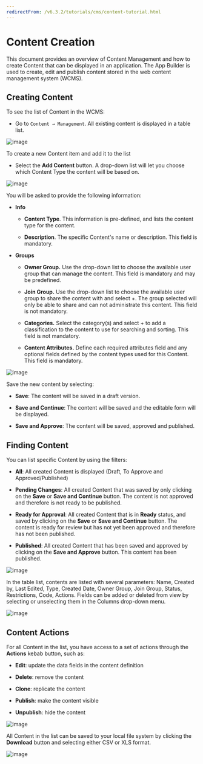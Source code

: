 ```yaml
---
redirectFrom: /v6.3.2/tutorials/cms/content-tutorial.html
---
```


# Content Creation

This document provides an overview of Content Management and how to create Content that can be displayed in an application. The App Builder is used to create, edit and publish content stored in the web content management system (WCMS).  

## Creating Content

To see the list of Content in the WCMS:

-   Go to `Content → Management`. All existing 
    content is displayed in a table list.

![image](./img/Content1.png)

To create a new Content item and add it to the list

-   Select the **Add Content** button. A drop-down list will let you
    choose which Content Type the content will be based on.

![image](./img/Content2.png)

You will be asked to provide the following information:

-   **Info**

    -   **Content Type**. This information is pre-defined, and lists the
        content type for the content.

    -   **Description**. The specific Content's name or description. This field
        is mandatory.

-   **Groups**

    -   **Owner Group.** Use the drop-down list to choose the
        available user group that can manage the content.
        This field is mandatory and may be predefined.

    -   **Join Group.** Use the drop-down list to choose the
        available user group to share the content with and select +. The group
        selected will only be able to share and can not
        administrate this content. This field is not mandatory.

    -   **Categories.** Select the category(s) and select + to add a classification to the 
        content to use for searching and sorting.  This field is not mandatory.

    -   **Content Attributes.** Define each required attributes field and any optional fields
        defined by the content types used for this Content. This field is mandatory.

![image](./img/Content3.png)

Save the new content by selecting:

-   **Save**: The content will be saved in a draft version.

-   **Save and Continue**: The content will be saved and the editable form will be displayed.

-   **Save and Approve**: The content will be saved, approved and published.

## Finding Content

You can list specific Content by using the filters:

-   **All**: All created Content is displayed (Draft, To Approve and
    Approved/Published)

-   **Pending Changes**: All created Content that was saved by only clicking on the
    **Save** or **Save and Continue** button. The content is not
    approved and therefore is not ready to be published.

-   **Ready for Approval**: All created Content that is in **Ready** status,
    and saved by clicking on the **Save** or **Save and Continue** button.
    The content is ready for review but has not yet been approved and
    therefore has not been published.

-   **Published**: All created Content that has been saved and approved
    by clicking on the **Save and Approve** button. This content has been
    published.

![image](./img/Content5.png)

In the table list, contents are listed with several parameters: Name,
Created by, Last Edited, Type, Created Date, Owner Group, Join Group,
Status, Restrictions, Code, Actions. Fields can be added or deleted from view by selecting or unselecting them
in the Columns drop-down menu.

![image](./img/Content6.png)

## Content Actions

For all Content in the list, you have access to a set of actions
through the **Actions** kebab button, such as:

-   **Edit**: update the data fields in the content definition

-   **Delete**: remove the content

-   **Clone**: replicate the content

-   **Publish**: make the content visible

-   **Unpublish**: hide the content

![image](./img/Content7.png)

All Content in the list can be saved to your local file system by clicking the
**Download** button and selecting either CSV or XLS format.

![image](./img/Content8.png)

